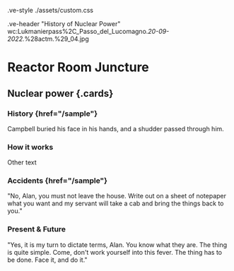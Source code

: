.ve-style ./assets/custom.css

.ve-header "History of Nuclear Power" wc:Lukmanierpass%2C_Passo_del_Lucomagno._20-09-2022._%28actm.%29_04.jpg

# Reactor Room Juncture

## Nuclear power {.cards}

### History {href="/sample"}

Campbell buried his face in his hands, and a shudder passed through him.

### How it works

Other text

### Accidents {href="/sample"}

"No, Alan, you must not leave the house. Write out on a sheet of notepaper what you want and my servant will take a cab and bring the things back to you."

### Present & Future

"Yes, it is my turn to dictate terms, Alan. You know what they are. The thing is quite simple. Come, don't work yourself into this fever. The thing has to be done. Face it, and do it."

